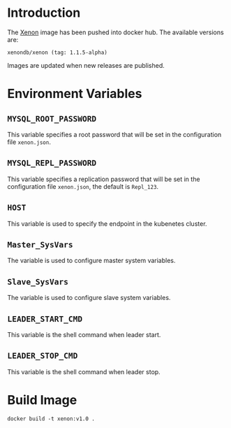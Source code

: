 # Introduction

The [Xenon](https://hub.docker.com/repository/docker/xenondb/xenon) image has been pushed into docker hub. The available versions are:

    xenondb/xenon (tag: 1.1.5-alpha)

Images are updated when new releases are published. 

# Environment Variables

## `MYSQL_ROOT_PASSWORD`

This variable specifies a root password that will be set in the configuration file `xenon.json`.

## `MYSQL_REPL_PASSWORD`

This variable specifies a replication password that will be set in the configuration file `xenon.json`, the default is `Repl_123`.

## `HOST`

This variable is used to specify the endpoint in the kubenetes cluster.

## `Master_SysVars`

The variable is used to configure master system variables.

## `Slave_SysVars`

The variable is used to configure slave system variables.

## `LEADER_START_CMD`

This variable is the shell command when leader start.

## `LEADER_STOP_CMD`

This variable is the shell command when leader stop.

# Build Image

```
docker build -t xenon:v1.0 .
```
